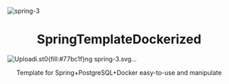![spring-3](https://github.com/DeTiveNC/SpringTemplateDockerized/assets/116792124/a123ca6f-e2a6-4566-9611-d2c3d505da23)<div align="center">
  <h1>SpringTemplateDockerized</h1>
</div>

![Uploadi<svg id="Layer_1" xmlns="http://www.w3.org/2000/svg" viewBox="0 0 767.8 768" width="2499" height="2500"><style>.st0{fill:#77bc1f}</style><path class="st0" d="M698.3 40c-10.8 25.8-24.5 50.3-41 72.8C585.1 40.6 487.1 0 385 0 173.8 0 0 174 0 385.5 0 491 43.2 592 119.6 664.8l14.2 12.6c69.4 58.5 157.3 90.7 248 90.7 200.8 0 369.6-157.4 383.9-358 10.5-98.2-18.3-222.4-67.4-370.1zm-524 627c-6.2 7.7-15.7 12.2-25.6 12.2-18.1 0-32.9-14.9-32.9-33s14.9-33 32.9-33c7.5 0 14.9 2.6 20.7 7.4 14.1 11.4 16.3 32.3 4.9 46.4zm522.4-115.4c-95 126.7-297.9 84-428 90.1 0 0-23.1 1.4-46.3 5.2 0 0 8.7-3.7 20-8 91.3-31.8 134.5-38 190-66.5 104.5-53.2 207.8-169.6 229.3-290.7C621.9 398.2 501.3 498.3 391.4 539c-75.3 27.8-211.3 54.8-211.3 54.8l-5.5-2.9C82 545.8 79.2 345.1 247.5 280.3c73.7-28.4 144.2-12.8 223.8-31.8 85-20.2 183.3-84 223.3-167.2 44.8 133.1 98.7 341.5 2.1 470.3z"/></svg>ng spring-3.svg…]()


<p align="center">Template for Spring+PostgreSQL+Docker easy-to-use and manipulate</p>

